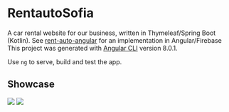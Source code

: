 # RentautoSofia

A car rental website for our business, written in Thymeleaf/Spring Boot (Kotlin).
See [rent-auto-angular](https://github.com/DenisBarzanov/rent-auto-angular) for an implementation in Angular/Firebase
This project was generated with [Angular CLI](https://github.com/angular/angular-cli) version 8.0.1.

Use `ng` to serve, build and test the app.

## Showcase

<img src="https://i.imgur.com/KXDmIEy.png" />
<img src="https://i.imgur.com/lGQq6nF.png" />
